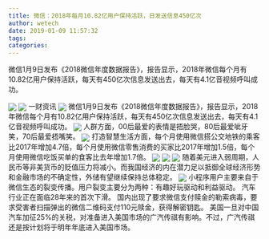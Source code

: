 ```yaml
---
title: 微信：2018年每月10.82亿用户保持活跃，日发送信息450亿次
author: wetech
date: 2019-01-09 11:57:32
tags: 
categories: 
---
```

微信1月9日发布《2018微信年度数据报告》，报告显示，2018年微信每个月有10.82亿用户保持活跃，每天有450亿次信息发送出去，每天有4.1亿音视频呼叫成功。
<!-- more -->
<img align="center" border="0" src="https://imgcdn.yicai.com/uppics/images/2019/01/bcb22ac2cdabb1d175d3f26a355ec614.jpg" />
<img align="center" border="0" src="https://imgcdn.yicai.com/uppics/images/2019/01/cd634c29df224ad191c791874648ae6a.jpg" />
一财资讯
<img align="center" border="0" src="https://imgcdn.yicai.com/uppics/images/2019/01/7688d7728619f1a88a302e9e4cbd90ca.jpg" />
微信1月9日发布《2018微信年度数据报告》，报告显示，2018年微信每个月有10.82亿用户保持活跃，每天有450亿次信息发送出去，每天有4.1亿音视频呼叫成功。
<img align="center" border="0" src="https://imgcdn.yicai.com/uppics/images/2019/01/5f40a9c4c79b298a2f3a2b76da23a60d.jpg" />
人群方面，00后最爱的表情是捂脸哭，80后最爱呲牙笑，70后最爱捂嘴笑。
<img align="center" border="0" src="https://imgcdn.yicai.com/uppics/images/2019/01/f748686de57ad2431db13081a627f829.jpg" />
打造智慧生活方面，每个月使用微信搭公交地铁的乘客比2017年增加4.7倍，每个月使用微信零售消费的买家比2017年增加1.5倍，每个月使用微信吃饭买单的食客比去年增加1.7倍。
<img align="center" border="0" src="https://imgcdn.yicai.com/uppics/images/2019/01/00e1f2e61f3527d69a987087a3a9f910.jpg" />
 
<img align="center" border="0" src="https://imgcdn.yicai.com/uppics/images/2019/01/7113ffd29a407d0a090cc258eaadd906.jpg" />
 
<img align="center" border="0" src="https://imgcdn.yicai.com/uppics/images/2019/01/d5a8fed6b70e8ef0c24bb321d0e6e348.jpg" />
随着美元进入弱周期，人民币等非美货币的贬值压力将减小。而我国经济的内在潜力足以抵御全球经济形势和金融市场的不确定性，外储有望继续保持总体稳定。
<img align="center" border="0" src="https://imgcdn.yicai.com/uppics/images/2019/01/32f164a0132b29d2660e1aacbf29b0a9.jpg" />
小程序用户主要来自于微信生态的裂变传播。用户裂变主要分为两种：有趣好玩驱动和利益驱动。
汽车行业正在面临28年来的首次下滑。
国内出现了要求微信支付赎金的勒索病毒，要求受害者扫描弹出的微信二维码支付110元赎金，获得解密钥匙。
美国一旦对中国汽车加征25%的关税，对准备进入美国市场的广汽传祺有影响。不过，广汽传祺还是按计划将于明年年底进入美国市场。
